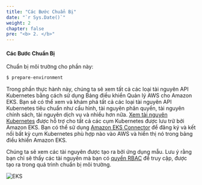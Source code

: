```yaml
---
title: "Các Bước Chuẩn Bị"
date: "`r Sys.Date()`"
weight: 2
chapter: false
pre: "<b> 2. </b>"
---
```


#### Các Bước Chuẩn Bị

Chuẩn bị môi trường cho phần này:

```bash timeout=300 wait=30
$ prepare-environment
```

Trong phần thực hành này, chúng ta sẽ xem tất cả các loại tài nguyên API Kubernetes bằng cách sử dụng Bảng điều khiển Quản lý AWS cho Amazon EKS. Bạn sẽ có thể xem và khám phá tất cả các loại tài nguyên API Kubernetes tiêu chuẩn như cấu hình, tài nguyên phân quyền, tài nguyên chính sách, tài nguyên dịch vụ và nhiều hơn nữa. [Xem tài nguyên Kubernetes](https://docs.aws.amazon.com/eks/latest/userguide/view-kubernetes-resources.html) được hỗ trợ cho tất cả các cụm Kubernetes được lưu trữ bởi Amazon EKS. Bạn có thể sử dụng [Amazon EKS Connector](https://docs.aws.amazon.com/eks/latest/userguide/eks-connector.html) để đăng ký và kết nối bất kỳ cụm Kubernetes phù hợp nào vào AWS và hiển thị nó trong bảng điều khiển Amazon EKS.

Chúng ta sẽ xem các tài nguyên được tạo ra bởi ứng dụng mẫu. Lưu ý rằng bạn chỉ sẽ thấy các tài nguyên mà bạn có [quyền RBAC](https://docs.aws.amazon.com/eks/latest/userguide/view-kubernetes-resources.html#view-kubernetes-resources-permissions) để truy cập, được tạo ra trong quá trình chuẩn bị môi trường.

![EKS](/EKS-Workshop-4/images/0008/0001.jpg?featherlight=false&width=90pc)

